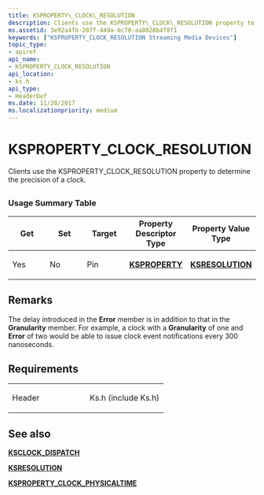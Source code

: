 ```yaml
---
title: KSPROPERTY\_CLOCK\_RESOLUTION
description: Clients use the KSPROPERTY\_CLOCK\_RESOLUTION property to determine the precision of a clock.
ms.assetid: 3e92a4fb-207f-449a-bc70-aa8028b4f8f1
keywords: ["KSPROPERTY_CLOCK_RESOLUTION Streaming Media Devices"]
topic_type:
- apiref
api_name:
- KSPROPERTY_CLOCK_RESOLUTION
api_location:
- ks.h
api_type:
- HeaderDef
ms.date: 11/28/2017
ms.localizationpriority: medium
---
```


# KSPROPERTY\_CLOCK\_RESOLUTION


Clients use the KSPROPERTY\_CLOCK\_RESOLUTION property to determine the precision of a clock.

## <span id="ddk_ksproperty_clock_resolution_ks"></span><span id="DDK_KSPROPERTY_CLOCK_RESOLUTION_KS"></span>


### Usage Summary Table

<table>
<colgroup>
<col width="20%" />
<col width="20%" />
<col width="20%" />
<col width="20%" />
<col width="20%" />
</colgroup>
<thead>
<tr class="header">
<th>Get</th>
<th>Set</th>
<th>Target</th>
<th>Property Descriptor Type</th>
<th>Property Value Type</th>
</tr>
</thead>
<tbody>
<tr class="odd">
<td><p>Yes</p></td>
<td><p>No</p></td>
<td><p>Pin</p></td>
<td><p><a href="https://docs.microsoft.com/windows-hardware/drivers/ddi/ks/ns-ks-ksidentifier" data-raw-source="[&lt;strong&gt;KSPROPERTY&lt;/strong&gt;](https://docs.microsoft.com/windows-hardware/drivers/ddi/ks/ns-ks-ksidentifier)"><strong>KSPROPERTY</strong></a></p></td>
<td><p><a href="https://docs.microsoft.com/windows-hardware/drivers/ddi/ks/ns-ks-ksresolution" data-raw-source="[&lt;strong&gt;KSRESOLUTION&lt;/strong&gt;](https://docs.microsoft.com/windows-hardware/drivers/ddi/ks/ns-ks-ksresolution)"><strong>KSRESOLUTION</strong></a></p></td>
</tr>
</tbody>
</table>

 

Remarks
-------

The delay introduced in the **Error** member is in addition to that in the **Granularity** member. For example, a clock with a **Granularity** of one and **Error** of two would be able to issue clock event notifications every 300 nanoseconds.

Requirements
------------

<table>
<colgroup>
<col width="50%" />
<col width="50%" />
</colgroup>
<tbody>
<tr class="odd">
<td><p>Header</p></td>
<td>Ks.h (include Ks.h)</td>
</tr>
</tbody>
</table>

## See also


[**KSCLOCK\_DISPATCH**](https://docs.microsoft.com/windows-hardware/drivers/ddi/ks/ns-ks-_ksclock_dispatch)

[**KSRESOLUTION**](https://docs.microsoft.com/windows-hardware/drivers/ddi/ks/ns-ks-ksresolution)

[**KSPROPERTY\_CLOCK\_PHYSICALTIME**](ksproperty-clock-physicaltime.md)

 

 






